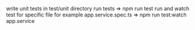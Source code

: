 write unit tests in test/unit directory
run tests => npm run test
run and watch test for specific file for example app.service.spec.ts => npm run test:watch app.service